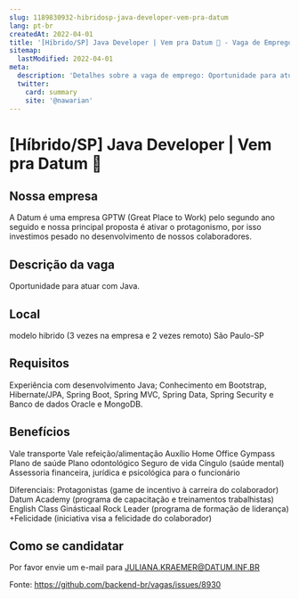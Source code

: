 ```yaml
---
slug: 1189830932-hibridosp-java-developer-vem-pra-datum
lang: pt-br
createdAt: 2022-04-01
title: '[Híbrido/SP] Java Developer | Vem pra Datum 💜 - Vaga de Emprego'
sitemap:
  lastModified: 2022-04-01
meta:
  description: 'Detalhes sobre a vaga de emprego: Oportunidade para atuar com Java.'
  twitter:
    card: summary
    site: '@nawarian'
---
```


# [Híbrido/SP] Java Developer | Vem pra Datum 💜



## Nossa empresa

A Datum é uma empresa GPTW (Great Place to Work) pelo segundo ano seguido e nossa principal proposta é ativar o protagonismo, por isso investimos pesado no desenvolvimento de nossos colaboradores.
## Descrição da vaga

Oportunidade para atuar com Java.


## Local

modelo hibrido (3 vezes na empresa e 2 vezes remoto) São Paulo-SP


## Requisitos

Experiência com desenvolvimento Java;
Conhecimento em Bootstrap, Hibernate/JPA, Spring Boot, Spring MVC, Spring Data, Spring Security e Banco de dados Oracle e MongoDB.

## Benefícios

Vale transporte
Vale refeição/alimentação
Auxílio Home Office
Gympass
Plano de saúde
Plano odontológico
Seguro de vida
Cíngulo (saúde mental)
Assessoria financeira, jurídica e psicológica para o funcionário

Diferenciais:
Protagonistas (game de incentivo à carreira do colaborador)
Datum Academy (programa de capacitação e treinamentos trabalhistas)
English Class
Ginásticaal
Rock Leader (programa de formação de liderança)
+Felicidade (iniciativa visa a felicidade do colaborador)

## Como se candidatar

Por favor envie um e-mail para JULIANA.KRAEMER@DATUM.INF.BR


Fonte: https://github.com/backend-br/vagas/issues/8930